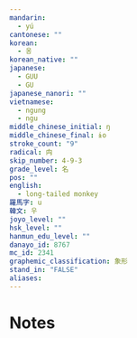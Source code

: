 ```yaml
---
mandarin:
  - yú
cantonese: ""
korean:
  - 옹
korean_native: ""
japanese:
  - GUU
  - GU
japanese_nanori: ""
vietnamese:
  - ngung
  - ngu
middle_chinese_initial: ŋ
middle_chinese_final: ɨo
stroke_count: "9"
radical: 禸
skip_number: 4-9-3
grade_level: 名
pos: ""
english:
  - long-tailed monkey
羅馬字: u
韓文: 우
joyo_level: ""
hsk_level: ""
hanmun_edu_level: ""
danayo_id: 8767
mc_id: 2341
graphemic_classification: 象形
stand_in: "FALSE"
aliases:
---
```


# Notes
